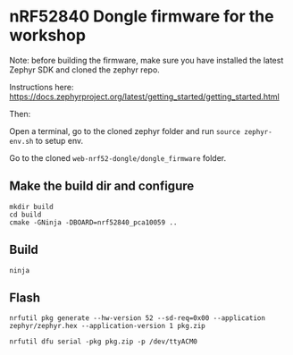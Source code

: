 # nRF52840 Dongle firmware for the workshop

Note: before building the firmware, make sure you have installed the latest Zephyr SDK and cloned the zephyr repo.

Instructions here: https://docs.zephyrproject.org/latest/getting_started/getting_started.html

Then:

Open a terminal, go to the cloned zephyr folder and run ```source zephyr-env.sh``` to setup env.

Go to the cloned ```web-nrf52-dongle/dongle_firmware``` folder.

## Make the build dir and configure
```
mkdir build
cd build
cmake -GNinja -DBOARD=nrf52840_pca10059 ..
```

## Build
```
ninja
```

## Flash
```
nrfutil pkg generate --hw-version 52 --sd-req=0x00 --application zephyr/zephyr.hex --application-version 1 pkg.zip

nrfutil dfu serial -pkg pkg.zip -p /dev/ttyACM0
```